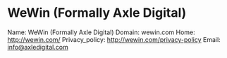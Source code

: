 
# WeWin (Formally Axle Digital)

Name: WeWin (Formally Axle Digital)
Domain: wewin.com
Home: http://wewin.com/
Privacy_policy: http://wewin.com/privacy-policy
Email: info@axledigital.com
